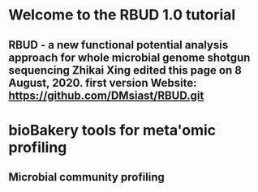 # Welcome to the RBUD 1.0 tutorial
RBUD - a new functional potential analysis approach for whole microbial genome shotgun sequencing
Zhikai Xing edited this page on 8 August, 2020. first version
Website: https://github.com/DMsiast/RBUD.git
------------------------------------------------------------------------



**bioBakery tools for meta'omic profiling**
===========================================

## **Microbial community profiling**
